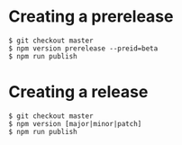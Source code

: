 # Creating a prerelease

```
$ git checkout master
$ npm version prerelease --preid=beta
$ npm run publish
```

# Creating a release

```
$ git checkout master
$ npm version [major|minor|patch]
$ npm run publish
